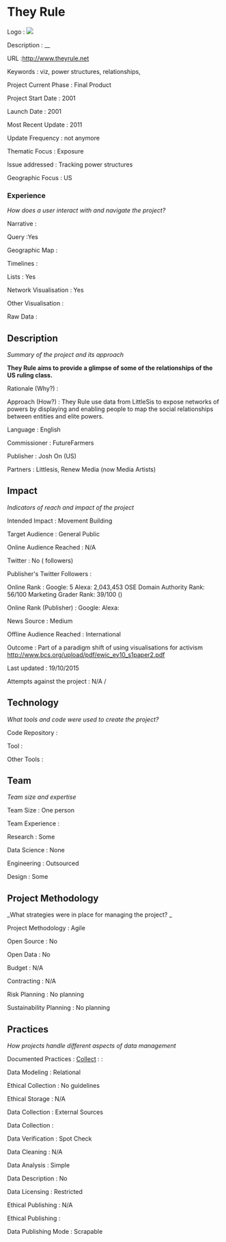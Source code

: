 # They Rule

Logo
: ![](http://theyrule.net/drupal/sites/theyrule.net.drupal/files/tr_theme_logo.png)

Description
: __

URL
:http://www.theyrule.net


Keywords
: viz, power structures, relationships, 



Project Current Phase
: Final Product

    

Project Start Date
: 2001



Launch Date
: 2001



Most Recent Update
: 2011



Update Frequency
: not anymore



Thematic Focus
: Exposure



Issue addressed
: Tracking power structures



Geographic Focus
: US



### Experience

_How does a user interact with and navigate the project?_

Narrative
:  

Query
:Yes 

Geographic Map
:  

Timelines
:  

Lists
: Yes 

Network Visualisation
:  Yes

Other Visualisation
:   

Raw Data 
:

## Description

_Summary of the project and its approach_

__They Rule aims to provide a glimpse of some of the relationships of the US ruling class.__


Rationale (Why?)
: 



Approach (How?)
: They Rule use data from LittleSis to expose networks of powers by displaying and enabling people to map the social relationships between entities and elite powers.



Language
: English



Commissioner
: FutureFarmers



Publisher
: Josh On (US)



Partners
: Littlesis, Renew Media (now Media Artists)


## Impact

_Indicators of reach and impact of the project_

Intended Impact
: Movement Building



Target Audience
: General Public



Online Audience Reached
: N/A



Twitter
: No ( followers)



Publisher's Twitter Followers
: 



Online Rank
:  Google: 5   Alexa: 2,043,453  OSE Domain Authority Rank: 56/100 Marketing Grader Rank: 39/100 ()


Online Rank (Publisher)
:  Google:   Alexa: 



News Source
: Medium



Offline Audience Reached
: International



Outcome
: Part of a paradigm shift of using visualisations for activism http://www.bcs.org/upload/pdf/ewic_ev10_s1paper2.pdf



Last updated
: 19/10/2015


Attempts against the project
: N/A  / 


## Technology

_What tools and code were used to create the project?_

Code Repository
: []()



Tool
: 



Other Tools
: 


## Team

_Team size and expertise_

Team Size
: One person



Team Experience
:  

Research
: Some 

Data Science
: None 

Engineering
:  Outsourced

Design
: Some


## Project Methodology

_What strategies were in place for managing the project? _

Project Methodology
: Agile



Open Source
: No



Open Data
: No



Budget
: N/A



Contracting
: N/A



Risk Planning
: No planning



Sustainability Planning
: No planning



## Practices

_How projects handle different aspects of data management_

Documented Practices
: [Collect](http://theyrule.net/about) 
: []()
: []()


Data Modeling
: Relational



Ethical Collection
: No guidelines



Ethical Storage
: N/A



Data Collection
: External Sources



Data Collection
: 



Data Verification
: Spot Check



Data Cleaning
: N/A



Data Analysis
: Simple



Data Description
: No



Data Licensing
: Restricted



Ethical Publishing
: N/A



Ethical Publishing
: 



Data Publishing Mode
: Scrapable
